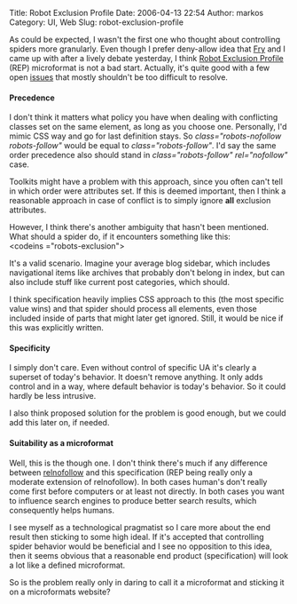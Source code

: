 Title: Robot Exclusion Profile
Date: 2006-04-13 22:54
Author: markos
Category: UI, Web
Slug: robot-exclusion-profile

As could be expected, I wasn't the first one who thought about
controlling spiders more granularly. Even though I prefer deny-allow
idea that [Fry](http://friedcellcollective.net/outbreak/) and I came up
with after a lively debate yesterday, I think [Robot Exclusion
Profile](http://microformats.org/wiki/robots-exclusion "Link to format specification")
(REP) microformat is not a bad start. Actually, it's quite good with a
few open [issues](http://microformats.org/wiki/robots-exclusion#Issues)
that mostly shouldn't be too difficult to resolve.

#### Precedence

I don't think it matters what policy you have when dealing with
conflicting classes set on the same element, as long as you choose one.
Personally, I'd mimic CSS way and go for last definition stays. So
*class="robots-nofollow robots-follow"* would be equal to
*class="robots-follow"*. I'd say the same order precedence also should
stand in *class="robots-follow" rel="nofollow"* case.

Toolkits might have a problem with this approach, since you often can't
tell in which order were attributes set. If this is deemed important,
then I think a reasonable approach in case of conflict is to simply
ignore **all** exclusion attributes.

However, I think there's another ambiguity that hasn't been mentioned.
What should a spider do, if it encounters something like this:  
<codeins ="robots-exclusion"></codeins>

It's a valid scenario. Imagine your average blog sidebar, which includes
navigational items like archives that probably don't belong in index,
but can also include stuff like current post categories, which should.

I think specification heavily implies CSS approach to this (the most
specific value wins) and that spider should process all elements, even
those included inside of parts that might later get ignored. Still, it
would be nice if this was explicitly written.

#### Specificity

I simply don't care. Even without control of specific UA it's clearly a
superset of today's behavior. It doesn't remove anything. It only adds
control and in a way, where default behavior is today's behavior. So it
could hardly be less intrusive.

I also think proposed solution for the problem is good enough, but we
could add this later on, if needed.

#### Suitability as a microformat

Well, this is the though one. I don't think there's much if any
difference between
[relnofollow](http://microformats.org/wiki/relnofollow) and this
specification (REP being really only a moderate extension of
relnofollow). In both cases human's don't really come first before
computers or at least not directly. In both cases you want to influence
search engines to produce better search results, which consequently
helps humans.

I see myself as a technological pragmatist so I care more about the end
result then sticking to some high ideal. If it's accepted that
controlling spider behavior would be beneficial and I see no opposition
to this idea, then it seems obvious that a reasonable end product
(specification) will look a lot like a defined microformat.

So is the problem really only in daring to call it a microformat and
sticking it on a microformats website?

